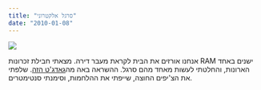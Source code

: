 ```yaml
---
title: "סרגל אלקטרוני"
date: "2010-01-08"
---
```


[![](https://nurnachman.files.wordpress.com/2010/01/8a3a4-08012010008.jpg?w=300)](https://nurnachman.files.wordpress.com/2010/01/8a3a4-08012010008.jpg)  

אנחנו אורזים את הבית לקראת מעבר דירה. מצאתי חבילת זכרונות RAM ישנים באחד הארונות, והחלטתי לעשות מאחד מהם סרגל. ההשראה באה מה[גאדג'ט הזה](http://www.thinkgeek.com/homeoffice/gear/c59d/). שלפתי את הצ'יפים החוצה, שייפתי את ההלחמות, וסימנתי סנטימטרים.
